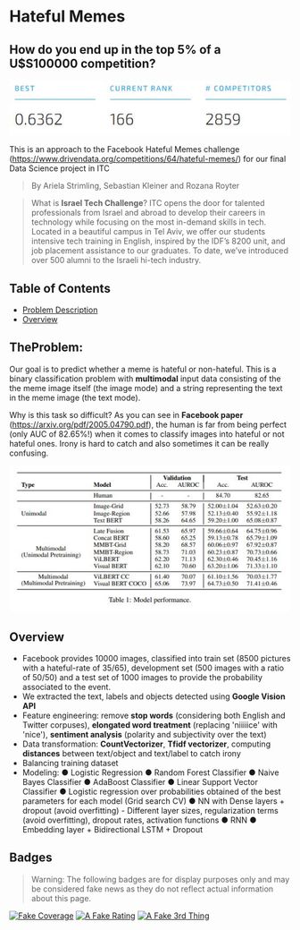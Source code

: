 # Hateful Memes

## How do you end up in the top 5% of a U$S100000 competition?

![alt text](https://github.com/SebKleiner/Hateful_Memes/blob/master/submission3.JPG?raw=true)

This is an approach to the Facebook Hateful Memes challenge (https://www.drivendata.org/competitions/64/hateful-memes/) for our final Data Science project in ITC

> By Ariela Strimling, Sebastian Kleiner and Rozana Royter

> What is **Israel Tech Challenge**? ITC opens the door for talented professionals from Israel and abroad to develop their careers in technology while focusing on the most in-demand skills in tech. Located in a beautiful campus in Tel Aviv, we offer our students intensive tech training in English, inspired by the IDF’s 8200 unit, and job placement assistance to our graduates. To date, we’ve introduced over 500 alumni to the Israeli hi-tech industry.

## Table of Contents

- [Problem Description](#TheProblem)
- [Overview](#Overview)

## TheProblem:

Our goal is to predict whether a meme is hateful or non-hateful. This is a binary classification problem with **multimodal** input data consisting of the the meme image itself (the image mode) and a string representing the text in the meme image (the text mode).

Why is this task so difficult? As you can see in **Facebook paper** (https://arxiv.org/pdf/2005.04790.pdf), the human is far from being perfect (only AUC of 82.65%!) when it comes to classify images into hateful or not hateful ones. Irony is hard to catch and also sometimes it can be really confusing.

![alt text](https://github.com/SebKleiner/Hateful_Memes/blob/master/fb_scores.JPG?raw=true)

## Overview 

- Facebook provides 10000 images, classified into train set (8500 pictures with a hateful-rate of 35/65), development set (500 images with a ratio of 50/50) and a test set of 1000 images to provide the probability associated to the event.
- We extracted the text, labels and objects detected using **Google Vision API**
- Feature engineering: remove **stop words** (considering both English and Twitter corpuses), **elongated word treatment** (replacing 'niiiiice' with 'nice'), **sentiment analysis** (polarity and subjectivity over the text)
- Data transformation: **CountVectorizer**, **Tfidf vectorizer**, computing **distances** between text/object and text/label to catch irony
- Balancing training dataset
- Modeling: ● Logistic Regression
● Random Forest Classifier
● Naive Bayes Classifier
● AdaBoost Classifier
● Linear Support Vector Classifier
● Logistic regression over probabilities obtained of the best parameters for each model (Grid search CV)
● NN with Dense layers + dropout (avoid overfitting) - Different layer sizes, regularization terms (avoid overfitting), dropout rates, activation functions
● RNN
● Embedding layer + Bidirectional LSTM + Dropout


## Badges
> Warning: The following badges are for display purposes only and may be considered fake news as they do not reflect actual information about this page. 

[![Fake Coverage](https://camo.githubusercontent.com/3eff610e3559385c77a9b6d87cbe1252cab79a4d/68747470733a2f2f696d672e736869656c64732e696f2f62616467652f636f7665726167652d38302532352d79656c6c6f77677265656e)](https://travis-ci.org/badges/badgerbadgerbadger)  [![A Fake Rating](https://camo.githubusercontent.com/d5cd29c0e2930c3c4026ba87ff427e2e340f461b/68747470733a2f2f696d672e736869656c64732e696f2f62616467652f726174696e672d2545322539382538352545322539382538352545322539382538352545322539382538352545322539382538362d627269676874677265656e)](https://travis-ci.org/badges/badgerbadgerbadger)  [![A Fake 3rd Thing](https://camo.githubusercontent.com/b3fc74878a0d5fcca5a78b288aa4b489f65fd7eb/68747470733a2f2f696d672e736869656c64732e696f2f62616467652f757074696d652d3130302532352d627269676874677265656e)](https://travis-ci.org/badges/badgerbadgerbadger)
